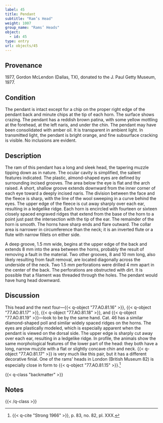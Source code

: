 ```yaml
---
label: 45
title: Pendant
subtitle: "Ram’s Head"
weight: 1007
group_name: "Rams’ Heads"
object:
  - id: 45
type: entry
url: objects/45
---
```


## Provenance

1977, Gordon McLendon (Dallas, TX), donated to the J. Paul Getty Museum, 1977.

## Condition

The pendant is intact except for a chip on the proper right edge of the pendant back and minute chips at the tip of each horn. The surface shows crazing. The pendant has a reddish brown patina, with some yellow mottling at the forehead, at the left naris, and under the chin. The pendant may have been consolidated with amber oil. It is transparent in ambient light. In transmitted light, the pendant is bright orange, and fine subsurface cracking is visible. No inclusions are evident.

## Description

The ram of this pendant has a long and sleek head, the tapering muzzle tipping down as in nature. The ocular cavity is simplified, the salient features indicated. The plastic, almond-shaped eyes are defined by surrounding incised grooves. The area below the eye is flat and the arch raised. A short, shallow groove extends downward from the inner corner of each eye toward a deeply incised naris. The division between the face and the fleece is sharp, with the line of the wool sweeping in a curve behind the eyes. The upper edge of the fleece is cut away sharply over each ear, resulting in a ledgelike ridge. Each horn is encircled with fourteen or sixteen closely spaced engraved ridges that extend from the base of the horn to a point just past the intersection with the tip of the ear. The remainder of the horn is smooth. The horns have sharp ends and flare outward. The collar area is narrower in circumference than the neck; it is an inverted flute or a flute with narrow fillets on either side.

A deep groove, 1.5 mm wide, begins at the upper edge of the back and extends 8 mm into the area between the horns, probably the result of removing a fault in the material. Two other grooves, 8 and 10 mm long, also likely resulting from fault removal, are located diagonally across the underside of the neck. Two 1.5 mm perforations were drilled 4 mm apart in the center of the back. The perforations are obstructed with dirt. It is possible that a filament was threaded through the holes. The pendant would have hung head downward.

## Discussion

This head and the next four—{{< q-object "77.AO.81.16" >}}, {{< q-object "77.AO.81.17" >}}, {{< q-object "77.AO.81.18" >}}, and {{< q-object "77.AO.81.19" >}}—look to be by the same hand. Cat. 46 has a similar diamond-shaped poll and similar widely spaced ridges on the horns. The eyes are plastically modeled, which is especially apparent when the pendant is viewed on the dorsal side. The upper edge is sharply cut away over each ear, resulting in a ledgelike ridge. In profile, the animals show the same morphological features of the lower part of the head: they both have a long, narrow muzzle with a flat or slightly concave chin and neck. {{< q-object "77.AO.81.17" >}} is very much like this pair, but it has a different decorative finial. One of the rams' heads in London (British Museum 82) is especially close in form to {{< q-object "77.AO.81.15" >}}.[^1]

{{< q-class "backmatter" >}}
## Notes
{{< /q-class >}}

[^1]: {{< q-cite "Strong 1966" >}}, p. 83, no. 82, pl. XXX.
